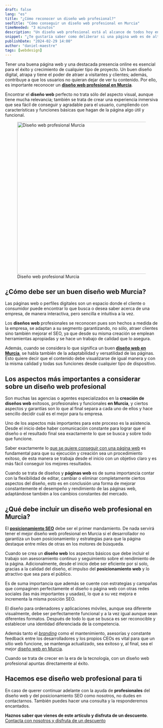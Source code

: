 ```yaml
---
draft: false
lang: "es"
title: "¿Cómo reconocer un diseño web profesional?"
seoTitle: "Cómo conseguir un diseño web profesional en Murcia"
timeNeeded: "3 minutos"
description: "Un diseño web profesional está al alcance de todos hoy en día, para saber si es de calidad debe estar hecho a medida para el negocio, asegurando que convierta usuarios en clientes."
snippet: "¿Te gustaría saber como deliberar si una página web es de alta calidad o no? Veamos las características de un diseño web profesional."
publishDate: "2024-02-29 14:00"
author: "daniel-maestre"
tags: [webdesign]
---
```


Tener una buena página web y una destacada presencia online es esencial para el éxito y crecimiento de cualquier tipo de proyecto. Un buen diseño digital, atrapa y tiene el poder de atraer a visitantes y clientes; además, contribuye a que los usuarios no quieran dejar de ver tu contenido. Por ello, es importante reconocer un [**diseño web profesional en Murcia**](/es/blog/diseno-web-profesional-murcia/).

Encontrar el **diseño web** perfecto no trata sólo del aspecto visual, aunque tiene mucha relevancia; también se trata de crear una experiencia inmersiva que sea fácil de conseguir y agradable para el usuario, cumpliendo con características y funciones básicas que hagan de la página algo útil y funcional.

<figure>
<img src="/blogImages/diseño-web-profesional-murcia.webp" title="Diseño web profesional Murcia" alt="Diseño web profesional Murcia" width="750" height="500" loading="lazy"/>
<figcaption class="text-center">Diseño web profesional Murcia<figcaption>
</figure>

## ¿Cómo debe ser un buen diseño web Murcia?

Las páginas web o perfiles digitales son un espacio donde el cliente o consumidor puede encontrar lo que busca o desea saber acerca de una empresa, de manera interactiva, pero sencilla e intuitiva a la vez.

Los **diseños web** profesionales se reconocen pues son hechos a medida de la empresa, se adaptan a su segmento garantizando, no sólo, atraer clientes sino también mejorar el SEO, ya que desde su misma creación se emplean herramientas apropiadas y se hace un trabajo de calidad que lo asegura.

Además, cuando se considera lo que significa un buen [**diseño web en Murcia**](/es/), se habla también de la adaptabilidad y versatilidad de las páginas. Esto quiere decir que el contenido debe visualizarse de igual manera y con la misma calidad y todas sus funciones desde cualquier tipo de dispositivo.

## Los aspectos más importantes a considerar sobre un diseño web profesional

Son muchas las agencias o agentes especializados en la **creación de diseños web** exitosos, profesionales y funcionales **en Murcia**, y ciertos aspectos y garantías son lo que al final separa a cada uno de ellos y hace sencillo decidir cuál es el mejor para tu empresa.

Uno de los aspectos más importantes para este proceso es la asistencia. Desde el inicio debe haber comunicación constante para lograr que el diseño o el resultado final sea exactamente lo que se busca y sobre todo que funcione.

Saber exactamente lo [que se quiere conseguir con una página web](https://blog.hubspot.es/website/que-es-sitio-web) es fundamental para que su ejecución y creación sea un procedimiento exitoso, de esta manera se trabaja desde el inicio con un objetivo claro y es más fácil conseguir los mejores resultados.

Cuando se trata de diseños y **páginas web** es de suma importancia contar con la flexibilidad de editar, cambiar o eliminar completamente ciertos aspectos del diseño, esto es en conclusión una forma de mejorar constantemente el desempeño y rendimiento de las páginas web, adaptándose también a los cambios constantes del mercado.

## ¿Qué debe incluir un diseño web profesional en Murcia?

El [**posicionamiento SEO**](/es/blog/aprende-seo-basico/) debe ser el primer mandamiento. De nada servirá tener el mejor diseño web profesional en Murcia si el desarrollador no garantiza un buen posicionamiento y estrategias para que la página destaque entre miles de otras en los motores de búsqueda.

Cuando se crea un **diseño web** los aspectos básicos que debe incluir el trabajo son asesoramiento continuo y seguimiento sobre el rendimiento de la página. Adicionalmente, desde el inicio debe ser eficiente por sí solo, gracias a la calidad del diseño, el impulso del **posicionamiento web** y lo atractivo que sea para el público.

Es de suma importancia que además se cuente con estrategias y campañas que compaginen perfectamente el diseño o página web con otras redes sociales (las más importantes y usadas), lo que a su vez mejora e incrementa la misma posición SEO.

El diseño para ordenadores y aplicaciones móviles, aunque sea diferente visualmente, debe ser perfectamente funcional y a la vez igual aunque sean diferentes formatos. Después de todo lo que se busca es ser reconocible y establecer una identidad diferenciada de la competencia.

Además tanto el [_branding_](https://www.elisava.net/que-es-branding/) como el mantenimiento, asesorías y constante feedback entre los desarrolladores y los propios CEOs es vital para que un sitio web funcione, se mantenga actualizado, sea exitoso y, al final, sea el mejor [diseño web en Murcia](/es/diseno-web-murcia/).

Cuando se trata de crecer en la era de la tecnología, con un diseño web profesional apuntas directamente al éxito.

## Hacemos ese diseño web profesional para ti

En caso de querer continuar adelante con la ayuda de **profesionales** del diseño web y del posicionamiento SEO como nosotros, no dudes en contactarnos. También puedes hacer una consulta y la responderemos encantados.

**Haznos saber que vienes de este artículo y disfruta de un descuento**.
<a href="/es/contacto/" class="w-full flex">
<span class="mx-auto mt-10 inline-flex rounded-full px-5 py-3 text-lg font-semibold transition bg-neutral-950 text-white hover:bg-neutral-800">Contacta con nosotros y disfruta de un descuento</span>
</a>
